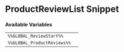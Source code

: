 # ProductReviewList Snippet

### Available Variables
|||
|---|---|
| `%%GLOBAL_ReviewStart%%` |
| `%%GLOBAL_ProductReviews%%` |
